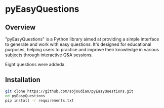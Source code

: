 # pyEasyQuestions

## Overview
"pyEasyQuestions" is a Python library aimed at providing a simple interface to generate and work with easy questions. It's designed for educational purposes, helping users to practice and improve their knowledge in various subjects through interactive Q&A sessions.

Eight questions were addeda.

## Installation
```bash
git clone https://github.com/sojoudian/pyEasyQuestions.git
cd pyEasyQuestions
pip install -r requirements.txt


